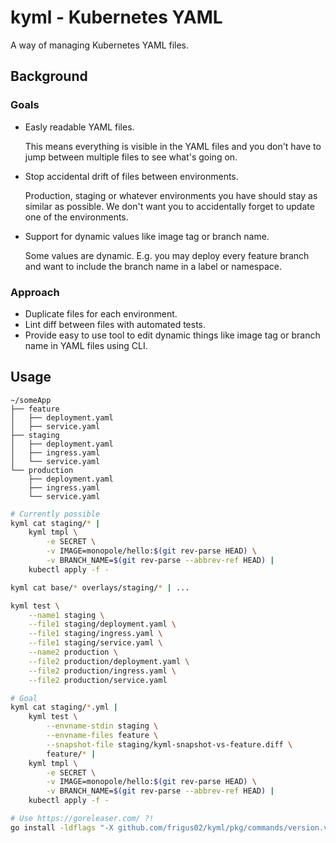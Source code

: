 # kyml - Kubernetes YAML

A way of managing Kubernetes YAML files.

## Background

### Goals

- Easly readable YAML files.

  This means everything is visible in the YAML files and you don't have to jump between multiple files to see what's going on.

- Stop accidental drift of files between environments.

  Production, staging or whatever environments you have should stay as similar as possible. We don't want you to accidentally forget to update one of the environments.

- Support for dynamic values like image tag or branch name.

  Some values are dynamic. E.g. you may deploy every feature branch and want to include the branch name in a label or namespace.

### Approach

- Duplicate files for each environment.
- Lint diff between files with automated tests.
- Provide easy to use tool to edit dynamic things like image tag or branch name in YAML files using CLI.

## Usage

```
~/someApp
├── feature
│   ├── deployment.yaml
│   ├── service.yaml
├── staging
│   ├── deployment.yaml
│   ├── ingress.yaml
│   └── service.yaml
└── production
    ├── deployment.yaml
    ├── ingress.yaml
    └── service.yaml
```

```sh
# Currently possible
kyml cat staging/* |
    kyml tmpl \
        -e SECRET \
        -v IMAGE=monopole/hello:$(git rev-parse HEAD) \
        -v BRANCH_NAME=$(git rev-parse --abbrev-ref HEAD) |
    kubectl apply -f -

kyml cat base/* overlays/staging/* | ...

kyml test \
    --name1 staging \
    --file1 staging/deployment.yaml \
    --file1 staging/ingress.yaml \
    --file1 staging/service.yaml \
    --name2 production \
    --file2 production/deployment.yaml \
    --file2 production/ingress.yaml \
    --file2 production/service.yaml

# Goal
kyml cat staging/*.yml |
    kyml test \
        --envname-stdin staging \
        --envname-files feature \
        --snapshot-file staging/kyml-snapshot-vs-feature.diff \
        feature/* |
    kyml tmpl \
        -e SECRET \
        -v IMAGE=monopole/hello:$(git rev-parse HEAD) \
        -v BRANCH_NAME=$(git rev-parse --abbrev-ref HEAD) |
    kubectl apply -f -
```

```sh
# Use https://goreleaser.com/ ?!
go install -ldflags "-X github.com/frigus02/kyml/pkg/commands/version.version=0.0.1 -X github.com/frigus02/kyml/pkg/commands/version.commit=$(git rev-parse HEAD) -X github.com/frigus02/kyml/pkg/commands/version.date=$(date)"
```
